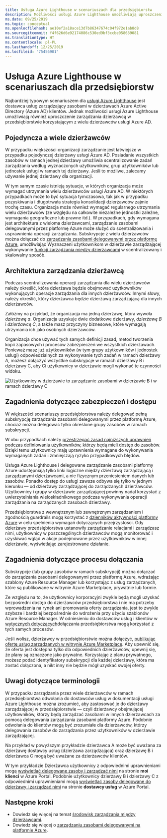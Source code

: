 ```yaml
---
title: Usługa Azure Lighthouse w scenariuszach dla przedsiębiorstw
description: Możliwości usługi Azure Lighthouse umożliwiają uproszczenie zarządzania różnymi dzierżawcami w przedsiębiorstwie, które korzystają z wielu dzierżawców usługi Azure AD.
ms.date: 09/25/2019
ms.topic: conceptual
ms.openlocfilehash: ae10ef2a18ace13d7b86347674c04f972e1ab8d8
ms.sourcegitcommit: f4f626d6e92174086c530ed9bf3ccbe058639081
ms.translationtype: HT
ms.contentlocale: pl-PL
ms.lasthandoff: 12/25/2019
ms.locfileid: "75456901"
---
```

# <a name="azure-lighthouse-in-enterprise-scenarios"></a>Usługa Azure Lighthouse w scenariuszach dla przedsiębiorstw

Najbardziej typowym scenariuszem dla [usługi Azure Lighthouse](../overview.md) jest dostawca usług zarządzający zasobami w dzierżawach Azure Active Directory (Azure AD) klientów. Jednak możliwości usługi Azure Lighthouse umożliwiają również uproszczenie zarządzania dzierżawcą w przedsiębiorstwie korzystającym z wielu dzierżawców usługi Azure AD.

## <a name="single-vs-multiple-tenants"></a>Pojedyncza a wiele dzierżawców

W przypadku większości organizacji zarządzanie jest łatwiejsze w przypadku pojedynczej dzierżawy usługi Azure AD. Posiadanie wszystkich zasobów w ramach jednej dzierżawy umożliwia scentralizowanie zadań zarządzania według wyznaczonych użytkowników, grup użytkowników lub jednostek usługi w ramach tej dzierżawy. Jeśli to możliwe, zalecamy używanie jednej dzierżawy dla organizacji.

W tym samym czasie istnieją sytuacje, w których organizacja może wymagać utrzymania wielu dzierżawców usługi Azure AD. W niektórych przypadkach może to być sytuacja tymczasowa, tak jak w przypadku pozyskiwania i długotrwała strategia konsolidacji dzierżawców zajmie trochę czasu. Organizacja może również wymagać regularnego utrzymania wielu dzierżawców (ze względu na całkowite niezależne jednostki zależne, wymagania geograficzne lub prawne itd.). W przypadkach, gdy wymagana jest architektura z wieloma dzierżawcami, zarządzanie zasobami delegowanymi przez platformę Azure może służyć do scentralizowania i usprawnienia operacji zarządzania. Subskrypcje z wielu dzierżawców można dołączać do [zarządzania zasobami delegowanymi przez platformę Azure](azure-delegated-resource-management.md), umożliwiając Wyznaczeni użytkownikom w dzierżawie zarządzającej wykonywanie [funkcji zarządzania między dzierżawcami](cross-tenant-management-experience.md) w scentralizowany i skalowalny sposób.

## <a name="tenant-management-architecture"></a>Architektura zarządzania dzierżawcą

Podczas scentralizowania operacji zarządzania dla wielu dzierżawców należy określić, która dzierżawa będzie obejmować użytkowników wykonujących operacje zarządzania dla innych dzierżawców. Innymi słowy, należy określić, który dzierżawca będzie dzierżawą zarządzającą dla innych dzierżawców.

Załóżmy na przykład, że organizacja ma jedną dzierżawę, która wywoła *dzierżawę a*. Organizacja uzyskuje dwie dodatkowe dzierżawy, *dzierżawę B* i *dzierżawcę C*, a także masz przyczyny biznesowe, które wymagają utrzymania ich jako osobnych dzierżawców.

Organizacja chce używać tych samych definicji zasad, metod tworzenia kopii zapasowych i procesów zabezpieczeń we wszystkich dzierżawach. Ponieważ masz już użytkowników (w tym grupy użytkowników i jednostek usługi) odpowiedzialnych za wykonywanie tych zadań w ramach dzierżawy A, możesz dołączyć wszystkie subskrypcje w ramach dzierżawy B i dzierżawy C, aby Ci użytkownicy w dzierżawie mogli wykonać te czynności widoku.

![Użytkownicy w dzierżawie to zarządzanie zasobami w dzierżawie B i w ramach dzierżawy C](../media/enterprise-azure-lighthouse.jpg)

## <a name="security-and-access-considerations"></a>Zagadnienia dotyczące zabezpieczeń i dostępu

W większości scenariuszy przedsiębiorstwa należy delegować pełną subskrypcję zarządzania zasobami delegowanymi przez platformę Azure, chociaż można delegować tylko określone grupy zasobów w ramach subskrypcji.

W obu przypadkach należy [przestrzegać zasad najniższych uprawnień podczas definiowania użytkowników, którzy będą mieli dostęp do zasobów](recommended-security-practices.md#assign-permissions-to-groups-using-the-principle-of-least-privilege). Dzięki temu użytkownicy mają uprawnienia wymagane do wykonywania wymaganych zadań i zmniejszają ryzyko przypadkowych błędów.

Usługa Azure Lighthouse i delegowane zarządzanie zasobami platformy Azure udostępniają tylko linki logiczne między dzierżawą zarządzającą i zarządzanymi dzierżawcami, a nie fizycznym przeniesieniem danych lub zasobów. Ponadto dostęp do usługi zawsze odbywa się tylko w jednym kierunku — od dzierżawy zarządzającej do zarządzanych dzierżawców.  Użytkownicy i grupy w dzierżawie zarządzającej powinny nadal korzystać z uwierzytelniania wieloskładnikowego podczas wykonywania operacji zarządzania na zarządzanych zasobach dzierżawy.

Przedsiębiorstwa z wewnętrznym lub zewnętrznym zarządzaniem i zgodnością guardrails mogą korzystać z [dzienników aktywności platformy Azure](../../azure-monitor/platform/activity-logs-overview.md) w celu spełnienia wymagań dotyczących przejrzystości. Gdy dzierżawy przedsiębiorstwa ustanowiły zarządzanie relacjami i zarządzasz nimi, użytkownicy w poszczególnych dzierżawców mogą monitorować i uzyskiwać wgląd w akcje podejmowane przez użytkowników w innej dzierżawie, wyświetlając zarejestrowane działanie.

## <a name="onboarding-process-considerations"></a>Zagadnienia dotyczące procesu dołączania

Subskrypcje (lub grupy zasobów w ramach subskrypcji) można dołączać do zarządzania zasobami delegowanymi przez platformę Azure, wdrażając szablony Azure Resource Manager lub korzystając z usług zarządzanych, które są publikowane w witrynie Azure Marketplace, prywatnie lub formie.

Ze względu na to, że użytkownicy korporacyjni zwykle będą mogli uzyskać bezpośredni dostęp do dzierżawców przedsiębiorstwa i nie ma potrzeby wprowadzenia na rynek ani promowania oferty zarządzania, jest to zwykle szybsze i bardziej bezpośrednie do wdrożenia przy użyciu szablonów Azure Resource Manager. W odniesieniu do dostawców usług i klientów w [wytycznych dotyczących](../how-to/onboard-customer.md)dołączania przedsiębiorstwa mogą korzystać z tych samych procesów.

Jeśli wolisz, dzierżawcy w przedsiębiorstwie można dołączyć, [publikując ofertę usług zarządzanych w witrynie Azure Marketplace](../how-to/publish-managed-services-offers.md). Aby upewnić się, że oferta jest dostępna tylko dla odpowiednich dzierżawców, upewnij się, że plany są oznaczone jako prywatne. Korzystając z planu prywatnego, możesz podać identyfikatory subskrypcji dla każdej dzierżawy, która ma zostać dołączona, a nikt inny nie będzie mógł uzyskać swojej oferty.

## <a name="terminology-notes"></a>Uwagi dotyczące terminologii

W przypadku zarządzania przez wiele dzierżawców w ramach przedsiębiorstwa odwołania do dostawców usług w dokumentacji usługi Azure Lighthouse można zrozumieć, aby zastosować je do dzierżawy zarządzającej w przedsiębiorstwie — czyli dzierżawcy obejmującej użytkowników, którzy będą zarządzać zasobami w innych dzierżawcach za pomocą delegowania zarządzania zasobami platformy Azure. Podobnie odwołania do klientów mogą być zrozumiałe dla dzierżawców, którzy delegowania zasobów do zarządzania przez użytkowników w dzierżawie zarządzającej.

Na przykład w powyższym przykładzie dzierżawca A może być uważana za dzierżawę dostawcy usług (dzierżawa zarządzająca) oraz dzierżawę B i dzierżawca C mogą być uważane za dzierżawców klientów.

W tym przykładzie Dzierżawca użytkownicy z odpowiednimi uprawnieniami mogą [wyświetlać delegowane zasoby i zarządzać nimi](../how-to/view-manage-customers.md) na stronie **moi klienci** w Azure Portal. Podobnie użytkownicy dzierżawy B i dzierżawy C z odpowiednimi uprawnieniami mogą [wyświetlać zasoby delegowane do dzierżawy i zarządzać nimi](../how-to/view-manage-service-providers.md) na stronie **dostawcy usług** w Azure Portal.

## <a name="next-steps"></a>Następne kroki

- Dowiedz się więcej na temat [środowisk zarządzania między dzierżawcami](cross-tenant-management-experience.md).
- Dowiedz się więcej o [zarządzaniu zasobami delegowanymi na platformie Azure](azure-delegated-resource-management.md).